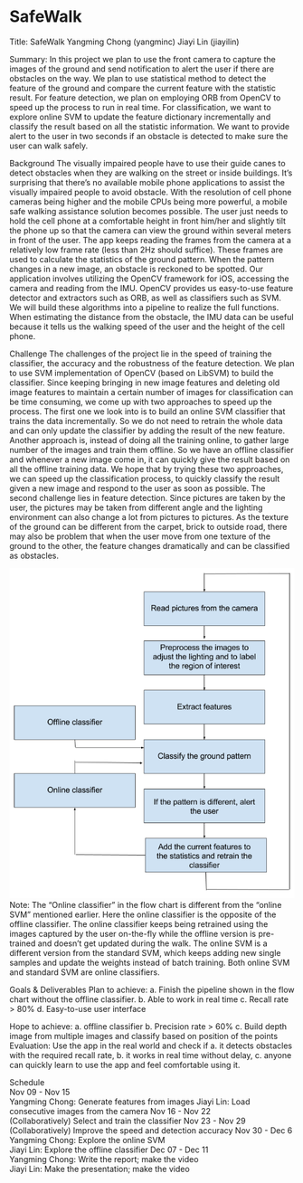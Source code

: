 # SafeWalk
Title:
SafeWalk
Yangming Chong (yangminc) Jiayi Lin (jiayilin)

Summary:
In this project we plan to use the front camera to capture the images of the ground and send notification to alert the user if there are obstacles on the way. We plan to use statistical method to detect the feature of the ground and compare the current feature with the statistic result. For feature detection, we plan on employing ORB from OpenCV to speed up the process to run in real time. For classification, we want to explore online SVM to update the feature dictionary incrementally and classify the result based on all the statistic information. We want to provide alert to the user in two seconds if an obstacle is detected to make sure the user can walk safely.  

Background
The visually impaired people have to use their guide canes to detect obstacles when they are walking on the street or inside buildings. It’s surprising that there’s no available mobile phone applications to assist the visually impaired people to avoid obstacle. With the resolution of cell phone cameras being higher and the mobile CPUs being more powerful, a mobile safe walking assistance solution becomes possible. 
The user just needs to hold the cell phone at a comfortable height in front him/her and slightly tilt the phone up so that the camera can view the ground within several meters in front of the user. The app keeps reading the frames from the camera at a relatively low frame rate (less than 2Hz should suffice). These frames are used to calculate the statistics of the ground pattern. When the pattern changes in a new image, an obstacle is reckoned to be spotted.
Our application involves utilizing the OpenCV framework for iOS, accessing the camera and reading from the IMU. OpenCV provides us easy-to-use feature detector and extractors such as ORB, as well as classifiers such as SVM. We will build these algorithms into a pipeline to realize the full functions. When estimating the distance from the obstacle, the IMU data can be useful because it tells us the walking speed of the user and the height of the cell phone. 

Challenge
The challenges of the project lie in the speed of training the classifier, the accuracy and the robustness of the feature detection.
We plan to use SVM implementation of OpenCV (based on LibSVM) to build the classifier. Since keeping bringing in new image features and deleting old image features to maintain a certain number of images for classification can be time consuming, we come up with two approaches to speed up the process. The first one we look into is to build an online SVM classifier that trains the data incrementally. So we do not need to retrain the whole data and can only update the classifier by adding the result of the new feature.  Another approach is, instead of doing all the training online, to gather large number of the images and train them offline. So we have an offline classifier and whenever a new image come in, it can quickly give the result based on all the offline training data. We hope that by trying these two approaches, we can speed up the classification process, to quickly classify the result given a new image and respond to the user as soon as possible.
The second challenge lies in feature detection. Since pictures are taken by the user, the pictures may be taken from different angle and the lighting environment can also change a lot from pictures to pictures. As the texture of the ground can be different from the carpet, brick to outside road, there may also be problem that when the user move from one texture of the ground to the other, the feature changes dramatically and can be classified as obstacles.  

![alt tag](https://github.com/jiayilin/SafeWalk/blob/master/flowChart.png)
Note: The “Online classifier” in the flow chart is different from the “online SVM” mentioned earlier. Here the online classifier is the opposite of the offline classifier. The online classifier keeps being retrained using the images captured by the user on-the-fly while the offline version is pre-trained and doesn’t get updated during the walk. The online SVM is a different version from the standard SVM, which keeps adding new single samples and update the weights instead of batch training. Both online SVM and standard SVM are online classifiers.

Goals & Deliverables
Plan to achieve: a. Finish the pipeline shown in the flow chart without the offline classifier. 
b. Able to work in real time
c. Recall rate > 80%
d. Easy-to-use user interface

Hope to achieve: a. offline classifier
b. Precision rate > 60%
c. Build depth image from multiple images and classify based on position of the points
Evaluation:
Use the app in the real world and check if a. it detects obstacles with the required recall rate, b. it works in real time without delay, c. anyone can quickly learn to use the app and feel comfortable using it.

Schedule                                             
Nov 09 - Nov 15  
Yangming Chong: Generate features from images 
Jiayi Lin:      Load consecutive images from the camera
Nov 16 - Nov 22                   
(Collaboratively) Select and train the classifier
Nov 23 - Nov 29                   
(Collaboratively) Improve the speed and detection accuracy
Nov 30 - Dec 6          
Yangming Chong: Explore the online SVM               
Jiayi Lin:      Explore the offline classifier
Dec 07 - Dec 11         
Yangming Chong: Write the report; make the video     
Jiayi Lin:      Make the presentation; make the video

